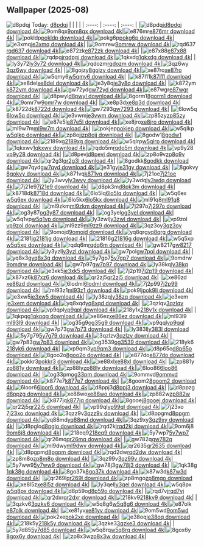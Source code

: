 ## Wallpaper (2025-08)
![d8pdqj](https://w.wallhaven.cc/full/d8/wallhaven-d8pdqj.jpg) Today: [d8pdqj](https://th.wallhaven.cc/small/d8/d8pdqj.jpg)
|      |      |      |
| :----: | :----: | :----: |
|![d8pdqj](https://th.wallhaven.cc/small/d8/d8pdqj.jpg)[d8pdqj download 4k](https://wallhaven.cc/w/d8pdqj)|![9om8qx](https://th.wallhaven.cc/small/9o/9om8qx.jpg)[9om8qx download 4k](https://wallhaven.cc/w/9om8qx)|![e876mr](https://th.wallhaven.cc/small/e8/e876mr.jpg)[e876mr download 4k](https://wallhaven.cc/w/e876mr)|
|![pokldp](https://th.wallhaven.cc/small/po/pokldp.jpg)[pokldp download 4k](https://wallhaven.cc/w/pokldp)|![pokg6p](https://th.wallhaven.cc/small/po/pokg6p.jpg)[pokg6p download 4k](https://wallhaven.cc/w/pokg6p)|![je3xmq](https://th.wallhaven.cc/small/je/je3xmq.jpg)[je3xmq download 4k](https://wallhaven.cc/w/je3xmq)|
|![9omrew](https://th.wallhaven.cc/small/9o/9omrew.jpg)[9omrew download 4k](https://wallhaven.cc/w/9omrew)|![rqd637](https://th.wallhaven.cc/small/rq/rqd637.jpg)[rqd637 download 4k](https://wallhaven.cc/w/rqd637)|![e872zk](https://th.wallhaven.cc/small/e8/e872zk.jpg)[e872zk download 4k](https://wallhaven.cc/w/e872zk)|
|![e87x88](https://th.wallhaven.cc/small/e8/e87x88.jpg)[e87x88 download 4k](https://wallhaven.cc/w/e87x88)|![rqdpgj](https://th.wallhaven.cc/small/rq/rqdpgj.jpg)[rqdpgj download 4k](https://wallhaven.cc/w/rqdpgj)|![1qkxdg](https://th.wallhaven.cc/small/1q/1qkxdg.jpg)[1qkxdg download 4k](https://wallhaven.cc/w/1qkxdg)|
|![ly3y72](https://th.wallhaven.cc/small/ly/ly3y72.jpg)[ly3y72 download 4k](https://wallhaven.cc/w/ly3y72)|![rqdozm](https://th.wallhaven.cc/small/rq/rqdozm.jpg)[rqdozm download 4k](https://wallhaven.cc/w/rqdozm)|![3qz6wy](https://th.wallhaven.cc/small/3q/3qz6wy.jpg)[3qz6wy download 4k](https://wallhaven.cc/w/3qz6wy)|
|![8gojzy](https://th.wallhaven.cc/small/8g/8gojzy.jpg)[8gojzy download 4k](https://wallhaven.cc/w/8gojzy)|![xe87ro](https://th.wallhaven.cc/small/xe/xe87ro.jpg)[xe87ro download 4k](https://wallhaven.cc/w/xe87ro)|![w5qmy6](https://th.wallhaven.cc/small/w5/w5qmy6.jpg)[w5qmy6 download 4k](https://wallhaven.cc/w/w5qmy6)|
|![k87l11](https://th.wallhaven.cc/small/k8/k87l11.jpg)[k87l11 download 4k](https://wallhaven.cc/w/k87l11)|![xe8del](https://th.wallhaven.cc/small/xe/xe8del.jpg)[xe8del download 4k](https://wallhaven.cc/w/xe8del)|![je3y8q](https://th.wallhaven.cc/small/je/je3y8q.jpg)[je3y8q download 4k](https://wallhaven.cc/w/je3y8q)|
|![k872ym](https://th.wallhaven.cc/small/k8/k872ym.jpg)[k872ym download 4k](https://wallhaven.cc/w/k872ym)|![gw72yd](https://th.wallhaven.cc/small/gw/gw72yd.jpg)[gw72yd download 4k](https://wallhaven.cc/w/gw72yd)|![e87wgr](https://th.wallhaven.cc/small/e8/e87wgr.jpg)[e87wgr download 4k](https://wallhaven.cc/w/e87wgr)|
|![d8pwyl](https://th.wallhaven.cc/small/d8/d8pwyl.jpg)[d8pwyl download 4k](https://wallhaven.cc/w/d8pwyl)|![8gorm1](https://th.wallhaven.cc/small/8g/8gorm1.jpg)[8gorm1 download 4k](https://wallhaven.cc/w/8gorm1)|![9omr7w](https://th.wallhaven.cc/small/9o/9omr7w.jpg)[9omr7w download 4k](https://wallhaven.cc/w/9omr7w)|
|![xe8p3d](https://th.wallhaven.cc/small/xe/xe8p3d.jpg)[xe8p3d download 4k](https://wallhaven.cc/w/xe8p3d)|![k8722d](https://th.wallhaven.cc/small/k8/k8722d.jpg)[k8722d download 4k](https://wallhaven.cc/w/k8722d)|![gw7293](https://th.wallhaven.cc/small/gw/gw7293.jpg)[gw7293 download 4k](https://wallhaven.cc/w/gw7293)|
|![6low5q](https://th.wallhaven.cc/small/6l/6low5q.jpg)[6low5q download 4k](https://wallhaven.cc/w/6low5q)|![je3vwm](https://th.wallhaven.cc/small/je/je3vwm.jpg)[je3vwm download 4k](https://wallhaven.cc/w/je3vwm)|![zp85zy](https://th.wallhaven.cc/small/zp/zp85zy.jpg)[zp85zy download 4k](https://wallhaven.cc/w/zp85zy)|
|![e87e5l](https://th.wallhaven.cc/small/e8/e87e5l.jpg)[e87e5l download 4k](https://wallhaven.cc/w/e87e5l)|![xe8jro](https://th.wallhaven.cc/small/xe/xe8jro.jpg)[xe8jro download 4k](https://wallhaven.cc/w/xe8jro)|![ml9w7m](https://th.wallhaven.cc/small/ml/ml9w7m.jpg)[ml9w7m download 4k](https://wallhaven.cc/w/ml9w7m)|
|![pokjep](https://th.wallhaven.cc/small/po/pokjep.jpg)[pokjep download 4k](https://wallhaven.cc/w/pokjep)|![w5qlkp](https://th.wallhaven.cc/small/w5/w5qlkp.jpg)[w5qlkp download 4k](https://wallhaven.cc/w/w5qlkp)|![zp8ojj](https://th.wallhaven.cc/small/zp/zp8ojj.jpg)[zp8ojj download 4k](https://wallhaven.cc/w/zp8ojj)|
|![8godw1](https://th.wallhaven.cc/small/8g/8godw1.jpg)[8godw1 download 4k](https://wallhaven.cc/w/8godw1)|![2189xg](https://th.wallhaven.cc/small/21/2189xg.jpg)[2189xg download 4k](https://wallhaven.cc/w/2189xg)|![w5qlrp](https://th.wallhaven.cc/small/w5/w5qlrp.jpg)[w5qlrp download 4k](https://wallhaven.cc/w/w5qlrp)|
|![1qkxwv](https://th.wallhaven.cc/small/1q/1qkxwv.jpg)[1qkxwv download 4k](https://wallhaven.cc/w/1qkxwv)|![rqdo5m](https://th.wallhaven.cc/small/rq/rqdo5m.jpg)[rqdo5m download 4k](https://wallhaven.cc/w/rqdo5m)|![vp9y28](https://th.wallhaven.cc/small/vp/vp9y28.jpg)[vp9y28 download 4k](https://wallhaven.cc/w/vp9y28)|
|![d8pevj](https://th.wallhaven.cc/small/d8/d8pevj.jpg)[d8pevj download 4k](https://wallhaven.cc/w/d8pevj)|![zp8o9v](https://th.wallhaven.cc/small/zp/zp8o9v.jpg)[zp8o9v download 4k](https://wallhaven.cc/w/zp8o9v)|![qr2g3l](https://th.wallhaven.cc/small/qr/qr2g3l.jpg)[qr2g3l download 4k](https://wallhaven.cc/w/qr2g3l)|
|![8godkk](https://th.wallhaven.cc/small/8g/8godkk.jpg)[8godkk download 4k](https://wallhaven.cc/w/8godkk)|![gw7qyd](https://th.wallhaven.cc/small/gw/gw7qyd.jpg)[gw7qyd download 4k](https://wallhaven.cc/w/gw7qyd)|![je31gy](https://th.wallhaven.cc/small/je/je31gy.jpg)[je31gy download 4k](https://wallhaven.cc/w/je31gy)|
|![8gokvy](https://th.wallhaven.cc/small/8g/8gokvy.jpg)[8gokvy download 4k](https://wallhaven.cc/w/8gokvy)|![k871vq](https://th.wallhaven.cc/small/k8/k871vq.jpg)[k871vq download 4k](https://wallhaven.cc/w/k871vq)|![7j21oe](https://th.wallhaven.cc/small/7j/7j21oe.jpg)[7j21oe download 4k](https://wallhaven.cc/w/7j21oe)|
|![ly3wvy](https://th.wallhaven.cc/small/ly/ly3wvy.jpg)[ly3wvy download 4k](https://wallhaven.cc/w/ly3wvy)|![ly3wdq](https://th.wallhaven.cc/small/ly/ly3wdq.jpg)[ly3wdq download 4k](https://wallhaven.cc/w/ly3wdq)|![7j21e9](https://th.wallhaven.cc/small/7j/7j21e9.jpg)[7j21e9 download 4k](https://wallhaven.cc/w/7j21e9)|
|![d8pk3m](https://th.wallhaven.cc/small/d8/d8pk3m.jpg)[d8pk3m download 4k](https://wallhaven.cc/w/d8pk3m)|![k8718d](https://th.wallhaven.cc/small/k8/k8718d.jpg)[k8718d download 4k](https://wallhaven.cc/w/k8718d)|![6lo5lq](https://th.wallhaven.cc/small/6l/6lo5lq.jpg)[6lo5lq download 4k](https://wallhaven.cc/w/6lo5lq)|
|![w5q6ex](https://th.wallhaven.cc/small/w5/w5q6ex.jpg)[w5q6ex download 4k](https://wallhaven.cc/w/w5q6ex)|![6lo5kx](https://th.wallhaven.cc/small/6l/6lo5kx.jpg)[6lo5kx download 4k](https://wallhaven.cc/w/6lo5kx)|![ml91q8](https://th.wallhaven.cc/small/ml/ml91q8.jpg)[ml91q8 download 4k](https://wallhaven.cc/w/ml91q8)|
|![ml9zkm](https://th.wallhaven.cc/small/ml/ml9zkm.jpg)[ml9zkm download 4k](https://wallhaven.cc/w/ml9zkm)|![7j297o](https://th.wallhaven.cc/small/7j/7j297o.jpg)[7j297o download 4k](https://wallhaven.cc/w/7j297o)|![og3y87](https://th.wallhaven.cc/small/og/og3y87.jpg)[og3y87 download 4k](https://wallhaven.cc/w/og3y87)|
|![og3yel](https://th.wallhaven.cc/small/og/og3yel.jpg)[og3yel download 4k](https://wallhaven.cc/w/og3yel)|![w5q1vp](https://th.wallhaven.cc/small/w5/w5q1vp.jpg)[w5q1vp download 4k](https://wallhaven.cc/w/w5q1vp)|![ly3zwl](https://th.wallhaven.cc/small/ly/ly3zwl.jpg)[ly3zwl download 4k](https://wallhaven.cc/w/ly3zwl)|
|![vp9zol](https://th.wallhaven.cc/small/vp/vp9zol.jpg)[vp9zol download 4k](https://wallhaven.cc/w/vp9zol)|![ml9zz9](https://th.wallhaven.cc/small/ml/ml9zz9.jpg)[ml9zz9 download 4k](https://wallhaven.cc/w/ml9zz9)|![3qz3oy](https://th.wallhaven.cc/small/3q/3qz3oy.jpg)[3qz3oy download 4k](https://wallhaven.cc/w/3qz3oy)|
|![9omojd](https://th.wallhaven.cc/small/9o/9omojd.jpg)[9omojd download 4k](https://wallhaven.cc/w/9omojd)|![yq8qrg](https://th.wallhaven.cc/small/yq/yq8qrg.jpg)[yq8qrg download 4k](https://wallhaven.cc/w/yq8qrg)|![2181jg](https://th.wallhaven.cc/small/21/2181jg.jpg)[2181jg download 4k](https://wallhaven.cc/w/2181jg)|
|![21816g](https://th.wallhaven.cc/small/21/21816g.jpg)[21816g download 4k](https://wallhaven.cc/w/21816g)|![w5q5xp](https://th.wallhaven.cc/small/w5/w5q5xp.jpg)[w5q5xp download 4k](https://wallhaven.cc/w/w5q5xp)|![rqdq6m](https://th.wallhaven.cc/small/rq/rqdq6m.jpg)[rqdq6m download 4k](https://wallhaven.cc/w/rqdq6m)|
|![gw8217](https://th.wallhaven.cc/small/gw/gw8217.jpg)[gw8217 download 4k](https://wallhaven.cc/w/gw8217)|![ly3yzl](https://th.wallhaven.cc/small/ly/ly3yzl.jpg)[ly3yzl download 4k](https://wallhaven.cc/w/ly3yzl)|![gw7pol](https://th.wallhaven.cc/small/gw/gw7pol.jpg)[gw7pol download 4k](https://wallhaven.cc/w/gw7pol)|
|![yq8x3g](https://th.wallhaven.cc/small/yq/yq8x3g.jpg)[yq8x3g download 4k](https://wallhaven.cc/w/yq8x3g)|![5y7gp7](https://th.wallhaven.cc/small/5y/5y7gp7.jpg)[5y7gp7 download 4k](https://wallhaven.cc/w/5y7gp7)|![9omdrw](https://th.wallhaven.cc/small/9o/9omdrw.jpg)[9omdrw download 4k](https://wallhaven.cc/w/9omdrw)|
|![gw7p97](https://th.wallhaven.cc/small/gw/gw7p97.jpg)[gw7p97 download 4k](https://wallhaven.cc/w/gw7p97)|![ly38kq](https://th.wallhaven.cc/small/ly/ly38kq.jpg)[ly38kq download 4k](https://wallhaven.cc/w/ly38kq)|![je3xk5](https://th.wallhaven.cc/small/je/je3xk5.jpg)[je3xk5 download 4k](https://wallhaven.cc/w/je3xk5)|
|![7j2p19](https://th.wallhaven.cc/small/7j/7j2p19.jpg)[7j2p19 download 4k](https://wallhaven.cc/w/7j2p19)|![k87xz6](https://th.wallhaven.cc/small/k8/k87xz6.jpg)[k87xz6 download 4k](https://wallhaven.cc/w/k87xz6)|![qr2zj5](https://th.wallhaven.cc/small/qr/qr2zj5.jpg)[qr2zj5 download 4k](https://wallhaven.cc/w/qr2zj5)|
|![xe86zd](https://th.wallhaven.cc/small/xe/xe86zd.jpg)[xe86zd download 4k](https://wallhaven.cc/w/xe86zd)|![6lodml](https://th.wallhaven.cc/small/6l/6lodml.jpg)[6lodml download 4k](https://wallhaven.cc/w/6lodml)|![7j2p99](https://th.wallhaven.cc/small/7j/7j2p99.jpg)[7j2p99 download 4k](https://wallhaven.cc/w/7j2p99)|
|![ml93z1](https://th.wallhaven.cc/small/ml/ml93z1.jpg)[ml93z1 download 4k](https://wallhaven.cc/w/ml93z1)|![pok9lj](https://th.wallhaven.cc/small/po/pok9lj.jpg)[pok9lj download 4k](https://wallhaven.cc/w/pok9lj)|![je3xw5](https://th.wallhaven.cc/small/je/je3xw5.jpg)[je3xw5 download 4k](https://wallhaven.cc/w/je3xw5)|
|![ly38zq](https://th.wallhaven.cc/small/ly/ly38zq.jpg)[ly38zq download 4k](https://wallhaven.cc/w/ly38zq)|![je3xem](https://th.wallhaven.cc/small/je/je3xem.jpg)[je3xem download 4k](https://wallhaven.cc/w/je3xem)|![yq8xqd](https://th.wallhaven.cc/small/yq/yq8xqd.jpg)[yq8xqd download 4k](https://wallhaven.cc/w/yq8xqd)|
|![3qzlqv](https://th.wallhaven.cc/small/3q/3qzlqv.jpg)[3qzlqv download 4k](https://wallhaven.cc/w/3qzlqv)|![vp9qpl](https://th.wallhaven.cc/small/vp/vp9qpl.jpg)[vp9qpl download 4k](https://wallhaven.cc/w/vp9qpl)|![218y1x](https://th.wallhaven.cc/small/21/218y1x.jpg)[218y1x download 4k](https://wallhaven.cc/w/218y1x)|
|![1qkpqg](https://th.wallhaven.cc/small/1q/1qkpqg.jpg)[1qkpqg download 4k](https://wallhaven.cc/w/1qkpqg)|![xe86ez](https://th.wallhaven.cc/small/xe/xe86ez.jpg)[xe86ez download 4k](https://wallhaven.cc/w/xe86ez)|![ml93l9](https://th.wallhaven.cc/small/ml/ml93l9.jpg)[ml93l9 download 4k](https://wallhaven.cc/w/ml93l9)|
|![og35g9](https://th.wallhaven.cc/small/og/og35g9.jpg)[og35g9 download 4k](https://wallhaven.cc/w/og35g9)|![vp9qql](https://th.wallhaven.cc/small/vp/vp9qql.jpg)[vp9qql download 4k](https://wallhaven.cc/w/vp9qql)|![gw7p73](https://th.wallhaven.cc/small/gw/gw7p73.jpg)[gw7p73 download 4k](https://wallhaven.cc/w/gw7p73)|
|![ly383l](https://th.wallhaven.cc/small/ly/ly383l.jpg)[ly383l download 4k](https://wallhaven.cc/w/ly383l)|![5y7g79](https://th.wallhaven.cc/small/5y/5y7g79.jpg)[5y7g79 download 4k](https://wallhaven.cc/w/5y7g79)|![3qzlzv](https://th.wallhaven.cc/small/3q/3qzlzv.jpg)[3qzlzv download 4k](https://wallhaven.cc/w/3qzlzv)|
|![gw7p83](https://th.wallhaven.cc/small/gw/gw7p83.jpg)[gw7p83 download 4k](https://wallhaven.cc/w/gw7p83)|![og3539](https://th.wallhaven.cc/small/og/og3539.jpg)[og3539 download 4k](https://wallhaven.cc/w/og3539)|![218yk6](https://th.wallhaven.cc/small/21/218yk6.jpg)[218yk6 download 4k](https://wallhaven.cc/w/218yk6)|
|![vp9qm3](https://th.wallhaven.cc/small/vp/vp9qm3.jpg)[vp9qm3 download 4k](https://wallhaven.cc/w/vp9qm3)|![d8p65o](https://th.wallhaven.cc/small/d8/d8p65o.jpg)[d8p65o download 4k](https://wallhaven.cc/w/d8p65o)|![8goo2o](https://th.wallhaven.cc/small/8g/8goo2o.jpg)[8goo2o download 4k](https://wallhaven.cc/w/8goo2o)|
|![e877do](https://th.wallhaven.cc/small/e8/e877do.jpg)[e877do download 4k](https://wallhaven.cc/w/e877do)|![pokkr3](https://th.wallhaven.cc/small/po/pokkr3.jpg)[pokkr3 download 4k](https://wallhaven.cc/w/pokkr3)|![xe88xl](https://th.wallhaven.cc/small/xe/xe88xl.jpg)[xe88xl download 4k](https://wallhaven.cc/w/xe88xl)|
|![zp881y](https://th.wallhaven.cc/small/zp/zp881y.jpg)[zp881y download 4k](https://wallhaven.cc/w/zp881y)|![zp88ly](https://th.wallhaven.cc/small/zp/zp88ly.jpg)[zp88ly download 4k](https://wallhaven.cc/w/zp88ly)|![6loo86](https://th.wallhaven.cc/small/6l/6loo86.jpg)[6loo86 download 4k](https://wallhaven.cc/w/6loo86)|
|![og33pm](https://th.wallhaven.cc/small/og/og33pm.jpg)[og33pm download 4k](https://wallhaven.cc/w/og33pm)|![9ommvd](https://th.wallhaven.cc/small/9o/9ommvd.jpg)[9ommvd download 4k](https://wallhaven.cc/w/9ommvd)|![k877e7](https://th.wallhaven.cc/small/k8/k877e7.jpg)[k877e7 download 4k](https://wallhaven.cc/w/k877e7)|
|![8goom2](https://th.wallhaven.cc/small/8g/8goom2.jpg)[8goom2 download 4k](https://wallhaven.cc/w/8goom2)|![6loor6](https://th.wallhaven.cc/small/6l/6loor6.jpg)[6loor6 download 4k](https://wallhaven.cc/w/6loor6)|![d8ppj3](https://th.wallhaven.cc/small/d8/d8ppj3.jpg)[d8ppj3 download 4k](https://wallhaven.cc/w/d8ppj3)|
|![d8ppzg](https://th.wallhaven.cc/small/d8/d8ppzg.jpg)[d8ppzg download 4k](https://wallhaven.cc/w/d8ppzg)|![xe88wo](https://th.wallhaven.cc/small/xe/xe88wo.jpg)[xe88wo download 4k](https://wallhaven.cc/w/xe88wo)|![zp882w](https://th.wallhaven.cc/small/zp/zp882w.jpg)[zp882w download 4k](https://wallhaven.cc/w/zp882w)|
|![k877jq](https://th.wallhaven.cc/small/k8/k877jq.jpg)[k877jq download 4k](https://wallhaven.cc/w/k877jq)|![8gooej](https://th.wallhaven.cc/small/8g/8gooej.jpg)[8gooej download 4k](https://wallhaven.cc/w/8gooej)|![qr22j5](https://th.wallhaven.cc/small/qr/qr22j5.jpg)[qr22j5 download 4k](https://wallhaven.cc/w/qr22j5)|
|![vp99ql](https://th.wallhaven.cc/small/vp/vp99ql.jpg)[vp99ql download 4k](https://wallhaven.cc/w/vp99ql)|![7j23xo](https://th.wallhaven.cc/small/7j/7j23xo.jpg)[7j23xo download 4k](https://wallhaven.cc/w/7j23xo)|![3qzz9v](https://th.wallhaven.cc/small/3q/3qzz9v.jpg)[3qzz9v download 4k](https://wallhaven.cc/w/3qzz9v)|
|![d8ppgm](https://th.wallhaven.cc/small/d8/d8ppgm.jpg)[d8ppgm download 4k](https://wallhaven.cc/w/d8ppgm)|![yq88md](https://th.wallhaven.cc/small/yq/yq88md.jpg)[yq88md download 4k](https://wallhaven.cc/w/yq88md)|![3qz9xy](https://th.wallhaven.cc/small/3q/3qz9xy.jpg)[3qz9xy download 4k](https://wallhaven.cc/w/3qz9xy)|
|![d8pglo](https://th.wallhaven.cc/small/d8/d8pglo.jpg)[d8pglo download 4k](https://wallhaven.cc/w/d8pglo)|![rqd2kj](https://th.wallhaven.cc/small/rq/rqd2kj.jpg)[rqd2kj download 4k](https://wallhaven.cc/w/rqd2kj)|![9om6j8](https://th.wallhaven.cc/small/9o/9om6j8.jpg)[9om6j8 download 4k](https://wallhaven.cc/w/9om6j8)|
|![218eq9](https://th.wallhaven.cc/small/21/218eq9.jpg)[218eq9 download 4k](https://wallhaven.cc/w/218eq9)|![5y7wp7](https://th.wallhaven.cc/small/5y/5y7wp7.jpg)[5y7wp7 download 4k](https://wallhaven.cc/w/5y7wp7)|![qr26mq](https://th.wallhaven.cc/small/qr/qr26mq.jpg)[qr26mq download 4k](https://wallhaven.cc/w/qr26mq)|
|![gw782q](https://th.wallhaven.cc/small/gw/gw782q.jpg)[gw782q download 4k](https://wallhaven.cc/w/gw782q)|![ml9dwy](https://th.wallhaven.cc/small/ml/ml9dwy.jpg)[ml9dwy download 4k](https://wallhaven.cc/w/ml9dwy)|![qr2635](https://th.wallhaven.cc/small/qr/qr2635.jpg)[qr2635 download 4k](https://wallhaven.cc/w/qr2635)|
|![d8pgpm](https://th.wallhaven.cc/small/d8/d8pgpm.jpg)[d8pgpm download 4k](https://wallhaven.cc/w/d8pgpm)|![rqd2dw](https://th.wallhaven.cc/small/rq/rqd2dw.jpg)[rqd2dw download 4k](https://wallhaven.cc/w/rqd2dw)|![zp8m8o](https://th.wallhaven.cc/small/zp/zp8m8o.jpg)[zp8m8o download 4k](https://wallhaven.cc/w/zp8m8o)|
|![3qz99v](https://th.wallhaven.cc/small/3q/3qz99v.jpg)[3qz99v download 4k](https://wallhaven.cc/w/3qz99v)|![5y7ww9](https://th.wallhaven.cc/small/5y/5y7ww9.jpg)[5y7ww9 download 4k](https://wallhaven.cc/w/5y7ww9)|![gw78j3](https://th.wallhaven.cc/small/gw/gw78j3.jpg)[gw78j3 download 4k](https://wallhaven.cc/w/gw78j3)|
|![1qk38g](https://th.wallhaven.cc/small/1q/1qk38g.jpg)[1qk38g download 4k](https://wallhaven.cc/w/1qk38g)|![8go37k](https://th.wallhaven.cc/small/8g/8go37k.jpg)[8go37k download 4k](https://wallhaven.cc/w/8go37k)|![k87w3d](https://th.wallhaven.cc/small/k8/k87w3d.jpg)[k87w3d download 4k](https://wallhaven.cc/w/k87w3d)|
|![qr269l](https://th.wallhaven.cc/small/qr/qr269l.jpg)[qr269l download 4k](https://wallhaven.cc/w/qr269l)|![zp8mgo](https://th.wallhaven.cc/small/zp/zp8mgo.jpg)[zp8mgo download 4k](https://wallhaven.cc/w/zp8mgo)|![xe8l5z](https://th.wallhaven.cc/small/xe/xe8l5z.jpg)[xe8l5z download 4k](https://wallhaven.cc/w/xe8l5z)|
|![ly3qel](https://th.wallhaven.cc/small/ly/ly3qel.jpg)[ly3qel download 4k](https://wallhaven.cc/w/ly3qel)|![w5q8px](https://th.wallhaven.cc/small/w5/w5q8px.jpg)[w5q8px download 4k](https://wallhaven.cc/w/w5q8px)|![d8p59o](https://th.wallhaven.cc/small/d8/d8p59o.jpg)[d8p59o download 4k](https://wallhaven.cc/w/d8p59o)|
|![rqd7vj](https://th.wallhaven.cc/small/rq/rqd7vj.jpg)[rqd7vj download 4k](https://wallhaven.cc/w/rqd7vj)|![qr2dxr](https://th.wallhaven.cc/small/qr/qr2dxr.jpg)[qr2dxr download 4k](https://wallhaven.cc/w/qr2dxr)|![218kv9](https://th.wallhaven.cc/small/21/218kv9.jpg)[218kv9 download 4k](https://wallhaven.cc/w/218kv9)|
|![3qzkv6](https://th.wallhaven.cc/small/3q/3qzkv6.jpg)[3qzkv6 download 4k](https://wallhaven.cc/w/3qzkv6)|![w5q8g6](https://th.wallhaven.cc/small/w5/w5q8g6.jpg)[w5q8g6 download 4k](https://wallhaven.cc/w/w5q8g6)|![e87olk](https://th.wallhaven.cc/small/e8/e87olk.jpg)[e87olk download 4k](https://wallhaven.cc/w/e87olk)|
|![xe81yv](https://th.wallhaven.cc/small/xe/xe81yv.jpg)[xe81yv download 4k](https://wallhaven.cc/w/xe81yv)|![9om5wd](https://th.wallhaven.cc/small/9o/9om5wd.jpg)[9om5wd download 4k](https://wallhaven.cc/w/9om5wd)|![pok2xe](https://th.wallhaven.cc/small/po/pok2xe.jpg)[pok2xe download 4k](https://wallhaven.cc/w/pok2xe)|
|![je38oq](https://th.wallhaven.cc/small/je/je38oq.jpg)[je38oq download 4k](https://wallhaven.cc/w/je38oq)|![218k5y](https://th.wallhaven.cc/small/21/218k5y.jpg)[218k5y download 4k](https://wallhaven.cc/w/218k5y)|![3qzke3](https://th.wallhaven.cc/small/3q/3qzke3.jpg)[3qzke3 download 4k](https://wallhaven.cc/w/3qzke3)|
|![5y7d85](https://th.wallhaven.cc/small/5y/5y7d85.jpg)[5y7d85 download 4k](https://wallhaven.cc/w/5y7d85)|![w5q8rq](https://th.wallhaven.cc/small/w5/w5q8rq.jpg)[w5q8rq download 4k](https://wallhaven.cc/w/w5q8rq)|![8gox6y](https://th.wallhaven.cc/small/8g/8gox6y.jpg)[8gox6y download 4k](https://wallhaven.cc/w/8gox6y)|
|![zp8x3w](https://th.wallhaven.cc/small/zp/zp8x3w.jpg)[zp8x3w download 4k](https://wallhaven.cc/w/zp8x3w)|